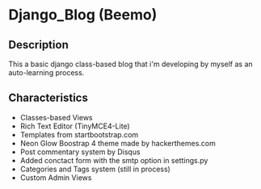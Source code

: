 # Django_Blog (Beemo) 

## Description
This a basic django class-based blog that i'm developing by myself as an auto-learning process.

## Characteristics  

* Classes-based Views
* Rich Text Editor (TinyMCE4-Lite)
* Templates from startbootstrap.com
* Neon Glow Boostrap 4 theme made by hackerthemes.com
* Post commentary system by Disqus
* Added conctact form with the smtp option in settings.py
* Categories and Tags system (still in process)
* Custom Admin Views
